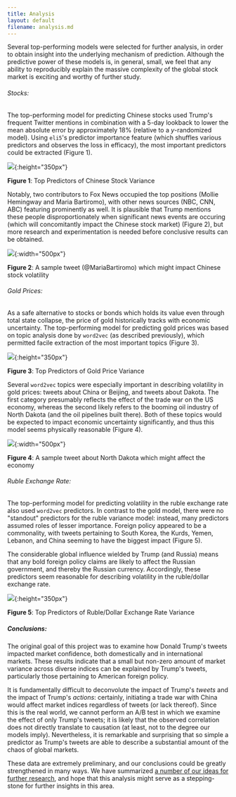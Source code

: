 ```yaml
---
title: Analysis 
layout: default
filename: analysis.md
--- 
```


Several top-performing models were selected for further analysis, in order to obtain insight into the underlying mechanism of prediction. 
Although the predictive power of these models is, in general, small, 
we feel that any ability to reproducibly explain the massive complexity of the global stock market is exciting and worthy of further study. 

###### Stocks:

The top-performing model for predicting Chinese stocks used Trump's frequent Twitter mentions in combination with a 5-day lookback to lower the mean absolute error by approximately 18%
(relative to a *y*-randomized model). 
Using `eli5`'s predictor importance feature (which shuffles various predictors and observes the loss in efficacy), the most important predictors could be extracted (Figure 1).

![](assets/img/best_china_pred.png){:height="350px"}

**Figure 1**: Top Predictors of Chinese Stock Variance

Notably, two contributors to Fox News occupied the top positions (Mollie Hemingway and Maria Bartiromo), with other news sources (NBC, CNN, ABC) featuring prominently as well. 
It is plausible that Trump mentions these people disproportionately when significant news events are occuring (which will concomitantly impact the Chinese stock market) (Figure 2),
but more research and experimentation is needed before conclusive results can be obtained. 

![](assets/img/maria_tweet.png){:width="500px"}

**Figure 2**: A sample tweet (@MariaBartiromo) which might impact Chinese stock volatility

###### Gold Prices:

As a safe alternative to stocks or bonds which holds its value even through total state collapse, the price of gold historically tracks with economic uncertainty. 
The top-performing model for predicting gold prices was based on topic analysis done by `word2vec` (as described previously), which permitted facile extraction of the most important topics 
(Figure 3).

![](assets/img/au_importance.png){:height="350px"}

**Figure 3**: Top Predictors of Gold Price Variance

Several `word2vec` topics were especially important in describing volatility in gold prices: tweets about China or Beijing, and tweets about Dakota. 
The first category presumably reflects the effect of the trade war on the US economy,
whereas the second likely refers to the booming oil industry of North Dakota (and the oil pipelines built there). 
Both of these topics would be expected to impact economic uncertainty significantly, and thus this model seems physically reasonable (Figure 4). 

![](assets/img/dakota_tweet.png){:width="500px"}

**Figure 4**: A sample tweet about North Dakota which might affect the economy

###### Ruble Exchange Rate:

The top-performing model for predicting volatility in the ruble exchange rate also used `word2vec` predictors. 
In contrast to the gold model, there were no "standout" predictors for the ruble variance model: 
instead, many predictors assumed roles of lesser importance. 
Foreign policy appeared to be a commonality, with tweets pertaining to South Korea, the Kurds, Yemen, Lebanon, and China seeming to have the biggest impact (Figure 5).

The considerable global influence wielded by Trump (and Russia) means that any bold foreign policy claims are likely to affect the Russian government, and thereby the Russian currency.
Accordingly, these predictors seem reasonable for describing volatility in the ruble/dollar exchange rate. 

![](assets/img/ruble_importance.png){:height="350px"}

**Figure 5**: Top Predictors of Ruble/Dollar Exchange Rate Variance

##### Conclusions:

The original goal of this project was to examine how Donald Trump's tweets impacted market confidence, both domestically and in international markets. 
These results indicate that a small but non-zero amount of market variance across diverse indices can be explained by Trump's tweets, 
particularly those pertaining to American foreign policy. 

It is fundamentally difficult to deconvolute the impact of Trump's *tweets* and the impact of Trump's *actions*: 
certainly, initiating a trade war with China would affect market indices regardless of tweets (or lack thereof). 
Since this is the real world, we cannot perform an A/B test in which we examine the effect of only Trump's tweets; 
it is likely that the observed correlation does not directly translate to causation (at least, not to the degree our models imply). 
Nevertheless, it is remarkable and surprising that so simple a predictor as Trump's tweets are able to describe a substantial amount of the chaos of global markets.

These data are extremely preliminary, and our conclusions could be greatly strengthened in many ways.
We have summarized [a number of our ideas for further research](future_work.html), and hope that this analysis might serve as a stepping-stone for further insights in this area. 
